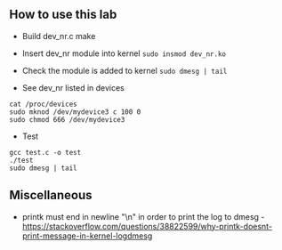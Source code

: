 ## How to use this lab

- Build dev_nr.c
 make

- Insert dev_nr module into kernel
`sudo insmod dev_nr.ko`

- Check the module is added to kernel
`sudo dmesg | tail`

- See dev_nr listed in devices
```
cat /proc/devices
sudo mknod /dev/mydevice3 c 100 0
sudo chmod 666 /dev/mydevice3
```

- Test
```
gcc test.c -o test
./test
sudo dmesg | tail
```


## Miscellaneous

- printk must end in newline "\n" in order to print the log to dmesg - https://stackoverflow.com/questions/38822599/why-printk-doesnt-print-message-in-kernel-logdmesg
